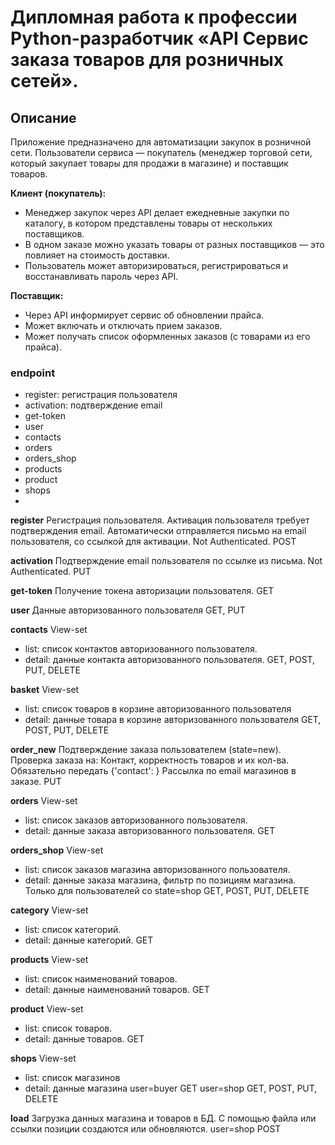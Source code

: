 # Дипломная работа к профессии Python-разработчик «API Сервис заказа товаров для розничных сетей».

## Описание

Приложение предназначено для автоматизации закупок в розничной сети. Пользователи сервиса — покупатель (менеджер торговой сети, который закупает товары для продажи в магазине) и поставщик товаров.

**Клиент (покупатель):**

- Менеджер закупок через API делает ежедневные закупки по каталогу, в котором
  представлены товары от нескольких поставщиков.
- В одном заказе можно указать товары от разных поставщиков — это
  повлияет на стоимость доставки.
- Пользователь может авторизироваться, регистрироваться и восстанавливать пароль через API.
    
**Поставщик:**

- Через API информирует сервис об обновлении прайса.
- Может включать и отключать прием заказов.
- Может получать список оформленных заказов (с товарами из его прайса).


### endpoint

- register: регистрация пользователя
- activation: подтверждение email
- get-token
- user
- contacts
- orders
- orders_shop
- products
- product
- shops
- 


**register**
Регистрация пользователя. Активация пользователя требует подтверждения email.
Автоматически отправляется письмо на email пользователя, со ссылкой для активации.
Not Authenticated.
POST

**activation**
Подтверждение email пользователя по ссылке из письма.
Not Authenticated.
PUT

**get-token**
Получение токена авторизации пользователя.
GET

**user**
Данные авторизованного пользователя
GET, PUT

**contacts**
View-set
- list: список контактов авторизованного пользователя.
- detail: данные контакта авторизованного пользователя.
GET, POST, PUT, DELETE

**basket**
View-set
- list: список товаров в корзине авторизованного пользователя
- detail: данные товара в корзине авторизованного пользователя
GET, POST, PUT, DELETE

**order_new**
Подтверждение заказа пользователем (state=new).
Проверка заказа на: Контакт, корректность товаров и их кол-ва.
Обязательно передать {'contact': <id>}
Рассылка по email магазинов в заказе.
PUT

**orders**
View-set
- list: список заказов авторизованного пользователя.
- detail: данные заказа авторизованного пользователя.
GET

**orders_shop**
View-set
- list: список заказов магазина авторизованного пользователя.
- detail: данные заказа магазина, фильтр по позициям магазина.
Только для пользователей со state=shop
GET, POST, PUT, DELETE

**category**
View-set
- list: список категорий.
- detail: данные категорий.
GET

**products**
View-set
- list: список наименований товаров.
- detail: данные наименований товаров.
GET

**product**
View-set
- list: список товаров.
- detail: данные товаров.
GET

**shops**
View-set
- list: список магазинов
- detail: данные магазина
user=buyer GET
user=shop GET, POST, PUT, DELETE

**load**
Загрузка данных магазина и товаров в БД.
С помощью файла или ссылки позиции создаются или обновляются.
user=shop POST
